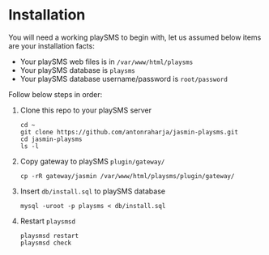# Installation

You will need a working playSMS to begin with, let us assumed below items are your installation facts:

- Your playSMS web files is in `/var/www/html/playsms`
- Your playSMS database is `playsms`
- Your playSMS database username/password is `root/password`

Follow below steps in order:

1. Clone this repo to your playSMS server

   ```
   cd ~
   git clone https://github.com/antonraharja/jasmin-playsms.git
   cd jasmin-playsms
   ls -l
   ```

2. Copy gateway to playSMS `plugin/gateway/`

   ```
   cp -rR gateway/jasmin /var/www/html/playsms/plugin/gateway/
   ```

3. Insert `db/install.sql` to playSMS database

   ```
   mysql -uroot -p playsms < db/install.sql
   ```

4. Restart `playsmsd`

   ```
   playsmsd restart
   playsmsd check
   ```
